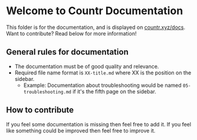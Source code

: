 # Welcome to Countr Documentation

This folder is for the documentation, and is displayed on [countr.xyz/docs](https://countr.xyz/docs). Want to contribute? Read below for more information!

## General rules for documentation

* The documentation must be of good quality and relevance.
* Required file name format is `XX-title.md` where XX is the position on the sidebar.
  * Example: Documentation about troubleshooting would be named `05-troubleshooting.md` if it's the fifth page on the sidebar.

## How to contribute

If you feel some documentation is missing then feel free to add it. If you feel like something could be improved then feel free to improve it.